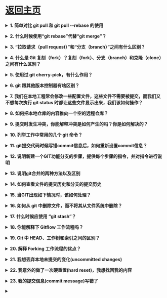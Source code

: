 # [返回主页](https://github.com/yisainan/web-interview/blob/master/README.md)

<b><details><summary>1. 简单对比 git pull 和 git pull --rebase 的使用</summary></b>

答案：

git pull = git fetch + git merge
git pull --rebase = git fetch + git rebase

解析：现在来看看[git merge 和 git rebase 的区别](https://www.cnblogs.com/kevingrace/p/5896706.html)

[参与互动](https://github.com/yisainan/web-interview/issues/997)

</details>

<b><details><summary>2. 什么时候使用“git rebase”代替“git merge”？</summary></b>

答案：你自己开发分支一直在做，然后你想把主线的修改合到你的分支上，做一次集成，这种情况就用rebase比较好，把你的提交都放在主线修改的头上

1. rebase会把你当前分支的commit放到公共分支的最后，所以叫做变基。就如同你从公共分支又重新拉出来这个分支一样。
2. merge会把公共分支和你当前的commit合并在一起，形成一个新的commit提交。

[参与互动](https://github.com/yisainan/web-interview/issues/998)

</details>

<b><details><summary>3. “拉取请求（pull request）”和“分支（branch）”之间有什么区别？</summary></b>

答案：

* 分支（branch） 是代码的一个独立版本。

* 拉取请求（pull request） 是当有人用仓库，建立了自己的分支，做了些修改并合并到该分支（把自己修改应用到别人的代码仓库）。

[参与互动](https://github.com/yisainan/web-interview/issues/999)

</details>

<b><details><summary>4. 什么是 Git 复刻（fork）？复刻（fork）、分支（branch）和克隆（clone）之间有什么区别？</summary></b>

答案：

* 复刻（fork） 是对存储仓库（repository）进行的远程的、服务器端的拷贝，从源头上就有所区别。复刻实际上不是 Git 的范畴。它更像是个政治/社会概念。

* 克隆（clone） 不是复刻，克隆是个对某个远程仓库的本地拷贝。克隆时，实际上是拷贝整个源存储仓库，包括所有历史记录和分支。

* 分支（branch） 是一种机制，用于处理单一存储仓库中的变更，并最终目的是用于与其他部分代码合并。

[参与互动](https://github.com/yisainan/web-interview/issues/1000)

</details>

<b><details><summary>5. 使用过 git cherry-pick，有什么作用？</summary></b>

答案：

命令 git cherry-pick 通常用于把特定提交从存储仓库的一个分支引入到其他分支中。常见的用途是从维护的分支到开发分支进行向前或回滚提交。
这与其他操作（例如：合并（merge）、变基（rebase））形成鲜明对比，后者通常是把许多提交应用到其他分支中。

```

git cherry-pick <commit-hash>
```

[参与互动](https://github.com/yisainan/web-interview/issues/1001)

</details>

<b><details><summary>6. git 跟其他版本控制器有啥区别？</summary></b>

答案：

Git比svn快，而且更加的流畅。

Git在本地就可以使用，可以随便保存各种历史记录，不用担心污染服务器。

Git在branch和branch之间切换非常简单。

Git没有被lock不能commit 的情况。

[参与互动](https://github.com/yisainan/web-interview/issues/1002)

</details>

<b><details><summary>7. 我们在本地工程常会修改一些配置文件，这些文件不需要被提交，而我们又不想每次执行 git status 时都让这些文件显示出来，我们该如何操作？</summary></b>

答案：在 Git 工作区的跟目录下创建一个特殊的. gitignore 文件，然后把忽略的文件名编辑进去，Git 就会自动忽略这些文件。

[参与互动](https://github.com/yisainan/web-interview/issues/1003)

</details>

<b><details><summary>8. 如何把本地仓库的内容推向一个空的远程仓库？</summary></b>

答案：

git init //生成. git 文件
git remote add origin 远程仓库地址 // 将本地和远程厂库关联起来
git add . 
git commit -m '提交信息'
git push origin master // 将本地代码推送到库上

[参与互动](https://github.com/yisainan/web-interview/issues/1004)

</details>

<b><details><summary>9. 提交时发生冲突，你能解释冲突是如何产生的吗？你是如何解决的？</summary></b>

答案：

#### 1. 冲突是如何产生的

我们都知道，Git 的实现途径是 1 棵树。比如有一个节点树(point1), 

* 我们基于 point1 进行开发，开发出了结点 point2；
* 我们基于 point1 进行开发，开发出了结点 point3；

  如果我们在 point2 和 point3 内操作了同一类元素，那么势必会导致冲突的存在。
  主要的思想如下图 1 所示:

point1. js

```js
function test() {
    console.log(a);
    var a = 1;
}
```

人物甲 更新了版本 2
代码: poin2. js

```js
function test() {
    console.log(a);
    var a = 2;
}
```

人物乙 更新了版本 3
代码: poin3. js

```js
function test() {
    console.log(a);
    var a = 3;
}
```

场景如下，甲乙都是根据 point. js 文件进行了开发。甲开发出了版本 2，并且提交了代码；乙开发出了版本 3，也需要提交了代码，此时将会报错存在冲突。

为什么呢？因为甲开发完了版本，提交了版本之后，此时远端的代码已经是版本 2 点代码了，而乙是基于版本 1 进行的开发出了版本 3。所以，乙想要提交代码，势必要将自己的代码更新为版本 2 的代码，然后再进行提交，如果存在冲突则解决冲突后提交

#### 2. 冲突是如何解决的

上面已经详细的说明了冲突时如何产生的，那么又该如何解决冲突呢?

解决冲突通常使用如下的步骤即可:

* 情况 1 无冲突

先拉取远端的代码，更新本地代码。然后提交自己的更新代码即可。

* 情况 2 有冲突

拉取远端代码。存在冲突，会报错。
此时我们需要将本地代码暂存起来 stash；
更新本地代码，将本地代码版本更新和远端的代码一致即可；
将暂存的代码合并到更新后的代码后，有冲突解决冲突(需要手动进行解决冲突)；
提交解决冲突后的代码。

[参与互动](https://github.com/yisainan/web-interview/issues/1005)

</details>

<b><details><summary>10. 列举工作中常用的几个 git 命令？</summary></b>

答案：

git add
git status
git commit -m
git pull
git push

[参与互动](https://github.com/yisainan/web-interview/issues/1006)

</details>

<b><details><summary>11. git提交代码时候写错commit信息后，如何重新设置commit信息？</summary></b>

答案：可以通过git commit --amend 来对本次commit进行修改。

[参与互动](https://github.com/yisainan/web-interview/issues/1007)

</details>

<b><details><summary>12. 说明新建一个GIT功能分支的步骤，提供每个步骤的指令，并对指令进行说明</summary></b>

答案：

git branch name     创建名字为name的branch

git checkout xxx_dev    切换到名字为xxx_dev的分支

git pull    从远程分支拉取代码到本地分支

git checkout -b main_furture_xxx    创建并切换到main_furture_xxx

git push origin main_furture_xxx    执行推送的操作，完成本地分支向远程分支的同步

[参与互动](https://github.com/yisainan/web-interview/issues/1008)

</details>

<b><details><summary>13. 说明git合并的两种方法以及区别</summary></b>

答案：

git代码合并有两种：git Merge 和 git ReBase

Git Merge：这种合并方式是将两个分支的历史合并到一起，现在的分支不会被更改，它会比对双方不同的文件缓存下来，生成一个commit，去push。

Git ReBase：这种合并方法通常被称为“衍合”。他是提交修改历史，比对双方的commit，然后找出不同的去缓存，然后去push，修改commit历史。

[参与互动](https://github.com/yisainan/web-interview/issues/1009)

</details>

<b><details><summary>14. 如何查看文件的提交历史和分支的提交历史</summary></b>

答案：

使用git log查看文件提交历史

git log filename

使用git log查看分支提交历史

git log branch file

[参与互动](https://github.com/yisainan/web-interview/issues/1010)

</details>

<b><details><summary>15. 当GIT出现如下情况时，该如何处理？</summary></b>

## your-branch-is-ahead-of-origin-master-by-3-commits

答案：

Git commit

Git pull

Git push

[参与互动](https://github.com/yisainan/web-interview/issues/1011)

</details>

<b><details><summary>16. 如何从 git 中删除文件，而不将其从文件系统中删除？</summary></b>

答案：

如果你在 git add 过程中误操作，你最终会添加不想提交的文件。但是，git rm 则会把你的文件从你暂存区（索引）和文件系统（工作树）中删除，这可能不是你想要的。

换成 git reset 操作：

```

git reset filename          # or
echo filename >> .gitingore # add it to .gitignore to avoid re-adding it
```

上面意思是， `git reset <paths>` 是 `git add <paths>` 的逆操作

[参与互动](https://github.com/yisainan/web-interview/issues/1011)

</details>

<b><details><summary>17. 什么时候应使用 “git stash”？</summary></b>

答案：

git stash 命令把你未提交的修改（已暂存（staged）和未暂存的（unstaged））保存以供后续使用，以后就可以从工作副本中进行还原。

[参与互动](https://github.com/yisainan/web-interview/issues/1011)

</details>

<b><details><summary>18. 你能解释下 Gitflow 工作流程吗？</summary></b>

答案：

Gitflow 工作流程使用两个并行的、长期运行的分支来记录项目的历史记录，分别是 master 和 develop 分支。

* Master，随时准备发布线上版本的分支，其所有内容都是经过全面测试和核准的（生产就绪）。

Hotfix，维护（maintenance）或修复（hotfix）分支是用于给快速给生产版本修复打补丁的。修复（hotfix）分支很像发布（release）分支和功能（feature）分支，除非它们是基于 master 而不是 develop 分支。

* Develop，是合并所有功能（feature）分支，并执行所有测试的分支。只有当所有内容都经过彻底检查和修复后，才能合并到 master 分支。

Feature，每个功能都应留在自己的分支中开发，可以推送到 develop 分支作为功能（feature）分支的父分支。

[参与互动](https://github.com/yisainan/web-interview/issues/1011)

</details>

<b><details><summary>19. Git 中 HEAD、工作树和索引之间的区别？</summary></b>

答案：

* 该工作树/工作目录/工作空间是你看到和编辑的（源）文件的目录树。
* 该索引/中转区（staging area）是个在 /. git/index，单一的、庞大的二进制文件，该文件列出了当前分支中所有文件的 SHA1 检验和、时间戳和文件名，它不是个带有文件副本的目录。
* HEAD是当前检出分支的最后一次提交的引用/指针。

[参与互动](https://github.com/yisainan/web-interview/issues/1011)

</details>

<b><details><summary>20. 解释 Forking 工作流程的优点？</summary></b>

答案：

* Forking 工作流程 与其他流行的 Git 工作流程有着根本的区别。它不是用单个服务端仓库充当“中央”代码库，而是为每个开发者提供自己的服务端仓库。Forking 工作流程最常用于公共开源项目中。

* Forking 工作流程的主要优点是可以汇集提交贡献，又无需每个开发者提交到一个中央仓库中，从而实现干净的项目历史记录。开发者可以推送（push）代码到自己的服务端仓库，而只有项目维护人员才能直接推送（push）代码到官方仓库中。

* 当开发者准备发布本地提交时，他们的提交会推送到自己的公共仓库中，而不是官方仓库。然后他们向主仓库提交请求拉取（pull request），这会告知项目维护人员有可以集成的更新。

[参与互动](https://github.com/yisainan/web-interview/issues/1011)

</details>

<b><details><summary>21. 我想丢弃本地未提交的变化(uncommitted changes)</summary></b>

答案：

> git reset --hard HEAD^

</details>

<b><details><summary>22. 我意外的做了一次硬重置(hard reset)，我想找回我的内容</summary></b>

答案：

如果你意外的做了 git reset --hard, 你通常能找回你的提交(commit), 因为Git对每件事都会有日志，且都会保存几天。

> (main)$ git reflog

你将会看到一个你过去提交(commit)的列表, 和一个重置的提交。 选择你想要回到的提交(commit)的SHA，再重置一次:

> (main)$ git reset --hard SHA1234

这样就完成了。

</details>

<b><details><summary>23. 我的提交信息(commit message)写错了</summary></b>

答案：如果你的提交信息(commit message)写错了且这次提交(commit)还没有推(push), 你可以通过下面的方法来修改提交信息(commit message):

> git commit --amend --only -m 'fix: 新的提交信息'

</details>

<b><details><summary></summary></b>

答案：

</details>
